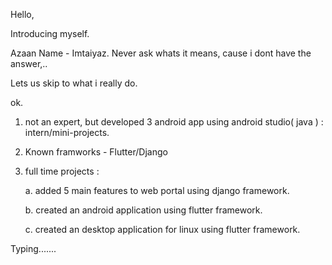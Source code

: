 Hello,

Introducing myself.

Azaan Name  -  Imtaiyaz. Never ask whats it means, cause i dont have the answer,..

Lets us skip to what i really do.

ok.
1. not an expert, but developed 3 android app using android studio( java )   :  intern/mini-projects.
2. Known framworks - Flutter/Django
3. full time projects :

     a. added 5 main features to web portal using django framework.

     b. created an android application using flutter framework.

     c. created an desktop application for linux using flutter framework.
  
Typing.......
